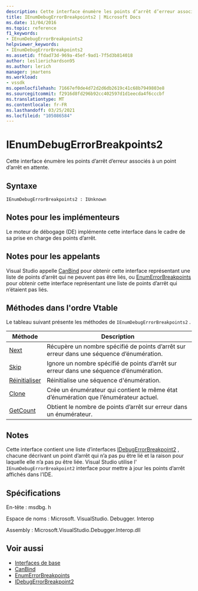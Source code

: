 ```yaml
---
description: Cette interface énumère les points d’arrêt d’erreur associés à un point d’arrêt en attente.
title: IEnumDebugErrorBreakpoints2 | Microsoft Docs
ms.date: 11/04/2016
ms.topic: reference
f1_keywords:
- IEnumDebugErrorBreakpoints2
helpviewer_keywords:
- IEnumDebugErrorBreakpoints2
ms.assetid: ffdad73d-969a-45ef-9ad1-7f5d3b814018
author: leslierichardson95
ms.author: lerich
manager: jmartens
ms.workload:
- vssdk
ms.openlocfilehash: 71667ef0de4d72d2d6db2619c41c68b7949803e8
ms.sourcegitcommit: f2916d8fd296b92cc402597d1d1eecda4f6cccbf
ms.translationtype: MT
ms.contentlocale: fr-FR
ms.lasthandoff: 03/25/2021
ms.locfileid: "105086584"
---
```

# <a name="ienumdebugerrorbreakpoints2"></a>IEnumDebugErrorBreakpoints2
Cette interface énumère les points d’arrêt d’erreur associés à un point d’arrêt en attente.

## <a name="syntax"></a>Syntaxe

```
IEnumDebugErrorBreakpoints2 : IUnknown
```

## <a name="notes-for-implementers"></a>Notes pour les implémenteurs
 Le moteur de débogage (DE) implémente cette interface dans le cadre de sa prise en charge des points d’arrêt.

## <a name="notes-for-callers"></a>Notes pour les appelants
 Visual Studio appelle [CanBind](../../../extensibility/debugger/reference/idebugpendingbreakpoint2-canbind.md) pour obtenir cette interface représentant une liste de points d’arrêt qui ne peuvent pas être liés, ou [EnumErrorBreakpoints](../../../extensibility/debugger/reference/idebugpendingbreakpoint2-enumerrorbreakpoints.md) pour obtenir cette interface représentant une liste de points d’arrêt qui n’étaient pas liés.

## <a name="methods-in-vtable-order"></a>Méthodes dans l'ordre Vtable
 Le tableau suivant présente les méthodes de `IEnumDebugErrorBreakpoints2` .

|Méthode|Description|
|------------|-----------------|
|[Next](../../../extensibility/debugger/reference/ienumdebugerrorbreakpoints2-next.md)|Récupère un nombre spécifié de points d’arrêt sur erreur dans une séquence d’énumération.|
|[Skip](../../../extensibility/debugger/reference/ienumdebugerrorbreakpoints2-skip.md)|Ignore un nombre spécifié de points d’arrêt sur erreur dans une séquence d’énumération.|
|[Réinitialiser](../../../extensibility/debugger/reference/ienumdebugerrorbreakpoints2-reset.md)|Réinitialise une séquence d'énumération.|
|[Clone](../../../extensibility/debugger/reference/ienumdebugerrorbreakpoints2-clone.md)|Crée un énumérateur qui contient le même état d’énumération que l’énumérateur actuel.|
|[GetCount](../../../extensibility/debugger/reference/ienumdebugerrorbreakpoints2-getcount.md)|Obtient le nombre de points d’arrêt sur erreur dans un énumérateur.|

## <a name="remarks"></a>Notes
 Cette interface contient une liste d’interfaces [IDebugErrorBreakpoint2](../../../extensibility/debugger/reference/idebugerrorbreakpoint2.md) , chacune décrivant un point d’arrêt qui n’a pas pu être lié et la raison pour laquelle elle n’a pas pu être liée. Visual Studio utilise l' `IEnumDebugErrorBreakpoint2` interface pour mettre à jour les points d’arrêt affichés dans l’IDE.

## <a name="requirements"></a>Spécifications
 En-tête : msdbg. h

 Espace de noms : Microsoft. VisualStudio. Debugger. Interop

 Assembly : Microsoft.VisualStudio.Debugger.Interop.dll

## <a name="see-also"></a>Voir aussi
- [Interfaces de base](../../../extensibility/debugger/reference/core-interfaces.md)
- [CanBind](../../../extensibility/debugger/reference/idebugpendingbreakpoint2-canbind.md)
- [EnumErrorBreakpoints](../../../extensibility/debugger/reference/idebugpendingbreakpoint2-enumerrorbreakpoints.md)
- [IDebugErrorBreakpoint2](../../../extensibility/debugger/reference/idebugerrorbreakpoint2.md)
